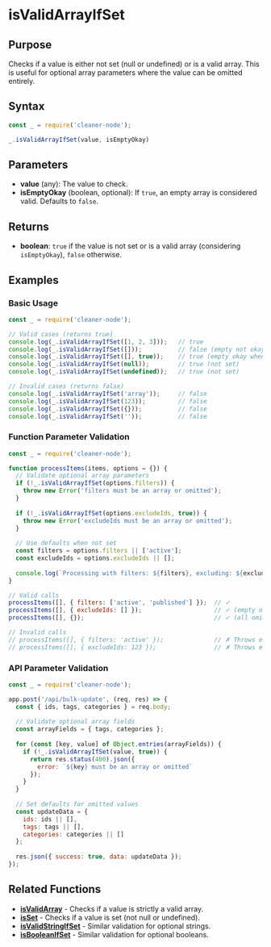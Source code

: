 # isValidArrayIfSet

## Purpose
Checks if a value is either not set (null or undefined) or is a valid array. This is useful for optional array parameters where the value can be omitted entirely.

## Syntax
```javascript
const _ = require('cleaner-node');

_.isValidArrayIfSet(value, isEmptyOkay)
```

## Parameters
- **value** (any): The value to check.
- **isEmptyOkay** (boolean, optional): If `true`, an empty array is considered valid. Defaults to `false`.

## Returns
- **boolean**: `true` if the value is not set or is a valid array (considering `isEmptyOkay`), `false` otherwise.

## Examples

### Basic Usage
```javascript
const _ = require('cleaner-node');

// Valid cases (returns true)
console.log(_.isValidArrayIfSet([1, 2, 3]));   // true
console.log(_.isValidArrayIfSet([]));          // false (empty not okay by default)
console.log(_.isValidArrayIfSet([], true));    // true (empty okay when specified)
console.log(_.isValidArrayIfSet(null));        // true (not set)
console.log(_.isValidArrayIfSet(undefined));   // true (not set)

// Invalid cases (returns false)
console.log(_.isValidArrayIfSet('array'));     // false
console.log(_.isValidArrayIfSet(123));         // false
console.log(_.isValidArrayIfSet({}));          // false
console.log(_.isValidArrayIfSet(''));          // false
```

### Function Parameter Validation
```javascript
const _ = require('cleaner-node');

function processItems(items, options = {}) {
  // Validate optional array parameters
  if (!_.isValidArrayIfSet(options.filters)) {
    throw new Error('filters must be an array or omitted');
  }
  
  if (!_.isValidArrayIfSet(options.excludeIds, true)) {
    throw new Error('excludeIds must be an array or omitted');
  }
  
  // Use defaults when not set
  const filters = options.filters || ['active'];
  const excludeIds = options.excludeIds || [];
  
  console.log(`Processing with filters: ${filters}, excluding: ${excludeIds}`);
}

// Valid calls
processItems([], { filters: ['active', 'published'] });  // ✓
processItems([], { excludeIds: [] });                    // ✓ (empty okay)
processItems([], {});                                    // ✓ (all omitted)

// Invalid calls  
// processItems([], { filters: 'active' });              // ✗ Throws error
// processItems([], { excludeIds: 123 });                // ✗ Throws error
```

### API Parameter Validation
```javascript
const _ = require('cleaner-node');

app.post('/api/bulk-update', (req, res) => {
  const { ids, tags, categories } = req.body;
  
  // Validate optional array fields
  const arrayFields = { tags, categories };
  
  for (const [key, value] of Object.entries(arrayFields)) {
    if (!_.isValidArrayIfSet(value, true)) {
      return res.status(400).json({ 
        error: `${key} must be an array or omitted` 
      });
    }
  }
  
  // Set defaults for omitted values
  const updateData = {
    ids: ids || [],
    tags: tags || [],
    categories: categories || []
  };
  
  res.json({ success: true, data: updateData });
});
```

## Related Functions
- **[isValidArray](./is-valid-array.md)** - Checks if a value is strictly a valid array.
- **[isSet](./is-set.md)** - Checks if a value is set (not null or undefined).
- **[isValidStringIfSet](./is-valid-string-if-set.md)** - Similar validation for optional strings.
- **[isBooleanIfSet](./is-boolean-if-set.md)** - Similar validation for optional booleans.

